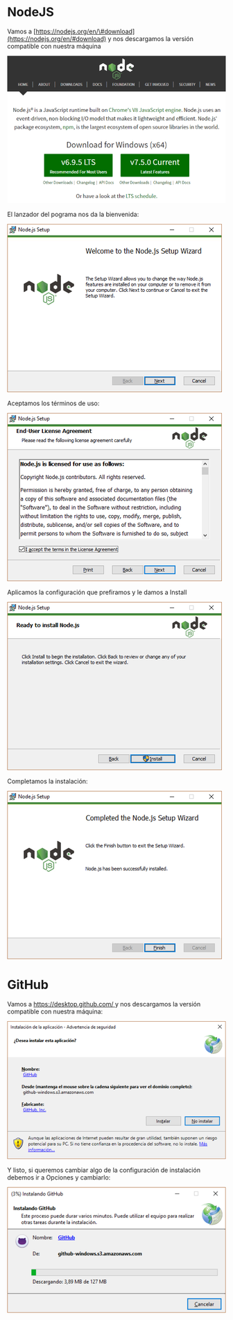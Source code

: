 # NodeJS

Vamos a [https://nodejs.org/en/\#download](https://nodejs.org/en/#download) y nos descargamos la versión compatible con nuestra máquina

![](/assets/nodejs_.png)

El lanzador del pograma nos da la bienvenida:

![](/assets/nodejs_1.png)

Aceptamos los términos de uso:

![](/assets/nodejs_2.png)

Aplicamos la configuración que prefiramos y le damos a Install

![](/assets/nodejs_3.png)

Completamos la instalación:

![](/assets/nodejs_4.png)

# GitHub

Vamos a [https://desktop.github.com/ ](https://desktop.github.com/)y nos descargamos la versión compatible con nuestra máquina:

![](/assets/gh.png)

Y listo, si queremos cambiar algo de la configuración de instalación debemos ir a Opciones y cambiarlo:

![](/assets/gh_1.png)

